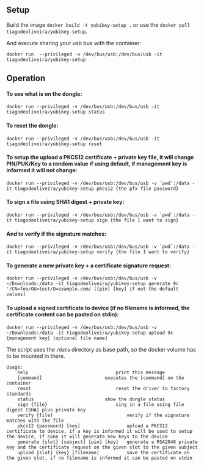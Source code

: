 ## Setup

Build the image `docker build -t yubikey-setup .` or use the `docker pull tiagodeoliveira/yubikey-setup`.

And execute sharing your usb bus with the container:
```
docker run  --privileged -v /dev/bus/usb:/dev/bus/usb -it tiagodeoliveira/yubikey-setup
```

## Operation

#### To see what is on the dongle:
```
docker run --privileged -v /dev/bus/usb:/dev/bus/usb -it tiagodeoliveira/yubikey-setup status
```

#### To reset the dongle:
```
docker run --privileged -v /dev/bus/usb:/dev/bus/usb -it tiagodeoliveira/yubikey-setup reset
```

#### To setup the upload a PKCS12 certificate + private key file, it will change PIN/PUK/Key to a random value if using default, if management key is informed it will not change:
```
docker run --privileged -v /dev/bus/usb:/dev/bus/usb -v `pwd`:/data -it tiagodeoliveira/yubikey-setup pkcs12 {the pfx file password}
```

#### To sign a file using SHA1 digest + private key:
```
docker run --privileged -v /dev/bus/usb:/dev/bus/usb -v `pwd`:/data -it tiagodeoliveira/yubikey-setup sign {the file I want to sign}
```

#### And to verify if the signature matches:
```
docker run --privileged -v /dev/bus/usb:/dev/bus/usb -v `pwd`:/data -it tiagodeoliveira/yubikey-setup verify {the file I want to verify}
```

#### To generate a new private key + a certificate signature request:
```
docker run --privileged -v /dev/bus/usb:/dev/bus/usb -v ~/Downloads:/data -it tiagodeoliveira/yubikey-setup generate 9c '/CN=foo/OU=test/O=example.com/ [[pin] [key] if not the default values]
```

#### To upload a signed certificate to device (if no filename is informed, the certificate content can be pasted on stdin):
```
docker run --privileged -v /dev/bus/usb:/dev/bus/usb -v ~/Downloads:/data -it tiagodeoliveira/yubikey-setup upload 9c {management key} [optional file name]
```

The script uses the `/data` directory as base path, so the docker volume has to be mounted in there.

```
Usage:
	help								print this message
	[command]						executes the [command] on the container
	reset								reset the driver to factory standards
	status							show the dongle status
	sign {file}							sing in a file using file digest (SHA) plus private key
	verify {file}							verify if the signature matches with the file
	pkcs12 {password} [key]					upload a PKCS12 certificate to device, if a key is informed it will be used to setup the device, if none it will generate new keys to the device
	generate {slot} {subject} [pin] [key]	generate a RSA2048 private key and the certificate request on the given slot to the given subject
	upload {slot} {key} [filename]			save the certificate on the given slot, if no filename is informed it can be pasted on stdin
```
